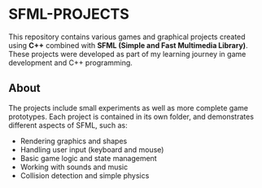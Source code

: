 # SFML-PROJECTS

This repository contains various games and graphical projects created using **C++** combined with **SFML (Simple and Fast Multimedia Library)**.  
These projects were developed as part of my learning journey in game development and C++ programming.

## About
The projects include small experiments as well as more complete game prototypes. Each project is contained in its own folder, and demonstrates different aspects of SFML, such as:

- Rendering graphics and shapes
- Handling user input (keyboard and mouse)
- Basic game logic and state management
- Working with sounds and music
- Collision detection and simple physics
